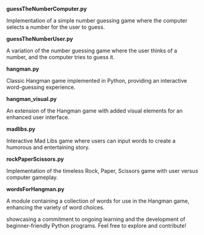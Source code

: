 **guessTheNumberComputer.py**

Implementation of a simple number guessing game where the computer selects a number for the user to guess.

**guessTheNumberUser.py**

A variation of the number guessing game where the user thinks of a number, and the computer tries to guess it.

**hangman.py**

Classic Hangman game implemented in Python, providing an interactive word-guessing experience.

**hangman_visual.py**

An extension of the Hangman game with added visual elements for an enhanced user interface.

**madlibs.py**

Interactive Mad Libs game where users can input words to create a humorous and entertaining story.

**rockPaperScissors.py**

Implementation of the timeless Rock, Paper, Scissors game with user versus computer gameplay.

**wordsForHangman.py**

A module containing a collection of words for use in the Hangman game, enhancing the variety of word choices.

showcasing a commitment to ongoing learning and the development of beginner-friendly Python programs. Feel free to explore and contribute!

